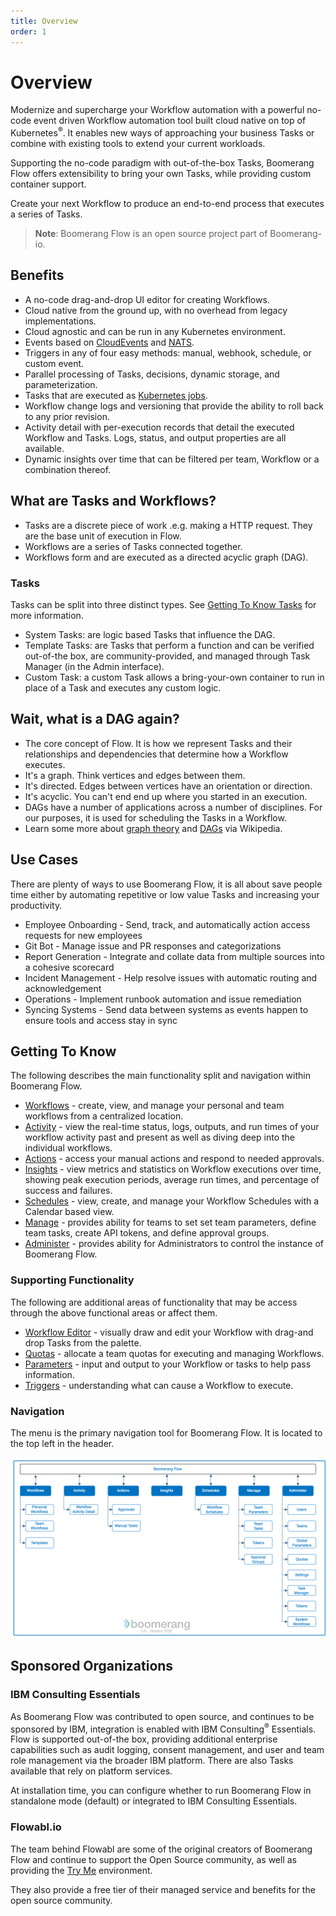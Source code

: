 ```yaml
---
title: Overview
order: 1
---
```


# Overview

Modernize and supercharge your Workflow automation with a powerful no-code event driven Workflow automation tool built cloud native on top of Kubernetes<sup>®</sup>. It enables new ways of approaching your business Tasks or combine with existing tools to extend your current workloads.

Supporting the no-code paradigm with out-of-the-box Tasks, Boomerang Flow offers extensibility to bring your own Tasks, while providing custom container support.

Create your next Workflow to produce an end-to-end process that executes a series of Tasks.

> **Note**: Boomerang Flow is an open source project part of Boomerang-io.

## Benefits

- A no-code drag-and-drop UI editor for creating Workflows.
- Cloud native from the ground up, with no overhead from legacy implementations.
- Cloud agnostic and can be run in any Kubernetes environment.
- Events based on [CloudEvents](https://cloudevents.io) and [NATS](https://nats.io).
- Triggers in any of four easy methods: manual, webhook, schedule, or custom event.
- Parallel processing of Tasks, decisions, dynamic storage, and parameterization.
- Tasks that are executed as [Kubernetes jobs](https://kubernetes.io/docs/concepts/workloads/controllers/job/).
- Workflow change logs and versioning that provide the ability to roll back to any prior revision.
- Activity detail with per-execution records that detail the executed Workflow and Tasks. Logs, status, and output properties are all available.
- Dynamic insights over time that can be filtered per team, Workflow or a combination thereof.

## What are Tasks and Workflows?

- Tasks are a discrete piece of work .e.g. making a HTTP request. They are the base unit of execution in Flow.
- Workflows are a series of Tasks connected together.
- Workflows form and are executed as a directed acyclic graph (DAG).

### Tasks

Tasks can be split into three distinct types. See [Getting To Know Tasks](../fundamentals/tasks) for more information.

- System Tasks: are logic based Tasks that influence the DAG.
- Template Tasks: are Tasks that perform a function and can be verified out-of-the box, are community-provided, and managed through Task Manager (in the Admin interface).
- Custom Task: a custom Task allows a bring-your-own container to run in place of a Task and executes any custom logic.

## Wait, what is a DAG again?

- The core concept of Flow. It is how we represent Tasks and their relationships and dependencies that determine how a Workflow executes.
- It's a graph. Think vertices and edges between them.
- It's directed. Edges between vertices have an orientation or direction.
- It's acyclic. You can't end end up where you started in an execution.
- DAGs have a number of applications across a number of disciplines. For our purposes, it is used for scheduling the Tasks in a Workflow.
- Learn some more about [graph theory](https://en.wikipedia.org/wiki/Graph_theory) and [DAGs](https://en.wikipedia.org/wiki/Directed_acyclic_graph) via Wikipedia.

## Use Cases

There are plenty of ways to use Boomerang Flow, it is all about save people time either by automating repetitive or low value Tasks and increasing your productivity.

- Employee Onboarding - Send, track, and automatically action access requests for new employees
- Git Bot - Manage issue and PR responses and categorizations
- Report Generation - Integrate and collate data from multiple sources into a cohesive scorecard
- Incident Management - Help resolve issues with automatic routing and acknowledgement
- Operations - Implement runbook automation and issue remediation
- Syncing Systems - Send data between systems as events happen to ensure tools and access stay in sync

## Getting To Know

The following describes the main functionality split and navigation within Boomerang Flow.

- [Workflows](../fundamentals/workflows) - create, view, and manage your personal and team workflows from a centralized location.
- [Activity](../fundamentals/activity) - view the real-time status, logs, outputs, and run times of your workflow activity past and present as well as diving deep into the individual workflows.
- [Actions](../fundamentals/actions) - access your manual actions and respond to needed approvals.
- [Insights](../fundamentals/insights) - view metrics and statistics on Workflow executions over time, showing peak execution periods, average run times, and percentage of success and failures.
- [Schedules](../fundamentals/schedules) - view, create, and manage your Workflow Schedules with a Calendar based view.
- [Manage](../fundamentals/manage) - provides ability for teams to set set team parameters, define team tasks, create API tokens, and define approval groups.
- [Administer](../fundamentals/administer) - provides ability for Administrators to control the instance of Boomerang Flow.

### Supporting Functionality

The following are additional areas of functionality that may be access through the above functional areas or affect them.

- [Workflow Editor](../guides/workflow-editor) - visually draw and edit your Workflow with drag-and drop Tasks from the palette.
- [Quotas](../fundamentals/quotas) - allocate a team quotas for executing and managing Workflows.
- [Parameters](../fundamentals/parameters) - input and output to your Workflow or tasks to help pass information.
- [Triggers](../fundamentals/triggers) - understanding what can cause a Workflow to execute.

### Navigation

The menu is the primary navigation tool for Boomerang Flow. It is located to the top left in the header.

![Boomerang Flow Navigation](./assets/img/navigating.png)

## Sponsored Organizations

### IBM Consulting Essentials

As Boomerang Flow was contributed to open source, and continues to be sponsored by IBM, integration is enabled with IBM Consulting<sup>®</sup> Essentials. Flow is supported out-of-the box, providing additional enterprise capabilities such as audit logging, consent management, and user and team role management via the broader IBM platform. There are also Tasks available that rely on platform services.

At installation time, you can configure whether to run Boomerang Flow in standalone mode (default) or integrated to IBM Consulting Essentials.

### Flowabl.io

The team behind Flowabl are some of the original creators of Boomerang Flow and continue to support the Open Source community, as well as providing the [Try Me](https://www.useboomerang.io/try) environment.

They also provide a free tier of their managed service and benefits for the open source community.
